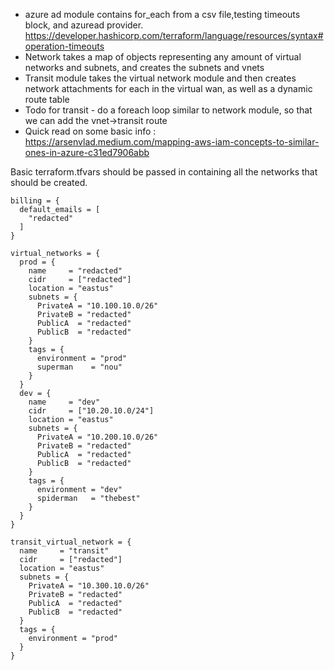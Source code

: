 - azure ad module contains for_each from a csv file,testing timeouts block, and azuread provider.
https://developer.hashicorp.com/terraform/language/resources/syntax#operation-timeouts
- Network takes a map of objects representing any amount of virtual networks and subnets, and creates the subnets and vnets
- Transit module takes the virtual network module and then creates network attachments for each in the virtual wan, as well as a dynamic route table
- Todo for transit - do a foreach loop similar to network module, so that we can add the vnet->transit route
- Quick read on some basic info : https://arsenvlad.medium.com/mapping-aws-iam-concepts-to-similar-ones-in-azure-c31ed7906abb

Basic terraform.tfvars should be passed in containing all the networks that should be created.
```
billing = {
  default_emails = [
    "redacted"
  ]
}

virtual_networks = {
  prod = {
    name     = "redacted"
    cidr     = ["redacted"]
    location = "eastus"
    subnets = {
      PrivateA = "10.100.10.0/26"
      PrivateB = "redacted"
      PublicA  = "redacted"
      PublicB  = "redacted"
    }
    tags = {
      environment = "prod"
      superman    = "nou"
    }
  }
  dev = {
    name     = "dev"
    cidr     = ["10.20.10.0/24"]
    location = "eastus"
    subnets = {
      PrivateA = "10.200.10.0/26"
      PrivateB = "redacted"
      PublicA  = "redacted"
      PublicB  = "redacted"
    }
    tags = {
      environment = "dev"
      spiderman   = "thebest"
    }
  }
}

transit_virtual_network = {
  name     = "transit"
  cidr     = ["redacted"]
  location = "eastus"
  subnets = {
    PrivateA = "10.300.10.0/26"
    PrivateB = "redacted"
    PublicA  = "redacted"
    PublicB  = "redacted"
  }
  tags = {
    environment = "prod"
  }
}
```

